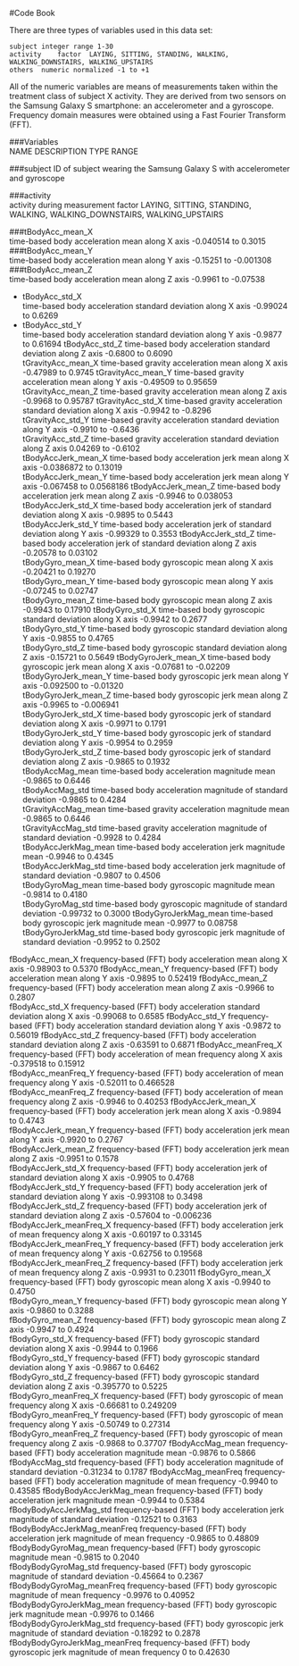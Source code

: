 #Code Book

There are three types of variables used in this data set: 

	subject	integer	range 1-30
	activity	factor	LAYING, SITTING, STANDING, WALKING, WALKING_DOWNSTAIRS, WALKING_UPSTAIRS
	others	numeric	normalized -1 to +1

All  of the numeric variables are means of measurements taken within the treatment class of subject X activity. They are derived from two sensors on the Samsung Galaxy S smartphone: an accelerometer and a gyroscope. Frequency domain measures were obtained using a Fast Fourier Transform (FFT).


###Variables			
NAME					DESCRIPTION					TYPE	RANGE

###subject
ID of subject wearing the Samsung Galaxy S with accelerometer and gyroscope

###activity				
activity during measurement					factor	LAYING, SITTING, STANDING, 												WALKING, 														WALKING_DOWNSTAIRS, 													WALKING_UPSTAIRS

###tBodyAcc_mean_X			
time-based body acceleration  mean along X axis				-0.040514 to 0.3015
###tBodyAcc_mean_Y			
time-based body acceleration  mean along Y axis				-0.15251 to -0.001308	
###tBodyAcc_mean_Z			
time-based body acceleration  mean along Z axis				-0.9961 to -0.07538	
* tBodyAcc_std_X			
time-based body acceleration standard deviation along X axis			-0.99024 to  0.6269	
* tBodyAcc_std_Y			
time-based body acceleration standard deviation along Y axis			-0.9877 to  0.61694	
tBodyAcc_std_Z			time-based body acceleration standard deviation along Z axis			-0.6800 to  0.6090	
tGravityAcc_mean_X			time-based  gravity acceleration  mean along X axis				-0.47989 to  0.9745	
tGravityAcc_mean_Y			time-based  gravity acceleration  mean along Y axis				-0.49509 to  0.95659	
tGravityAcc_mean_Z			time-based  gravity acceleration  mean along Z axis				-0.9968 to  0.95787	
tGravityAcc_std_X			time-based  gravity acceleration standard deviation along X axis			-0.9942 to -0.8296	
tGravityAcc_std_Y			time-based  gravity acceleration standard deviation along Y axis			-0.9910 to -0.6436	
tGravityAcc_std_Z			time-based  gravity acceleration standard deviation along Z axis			0.04269 to -0.6102	
tBodyAccJerk_mean_X		time-based body acceleration jerk  mean along X axis			-0.0386872 to 0.13019	
tBodyAccJerk_mean_Y		time-based body acceleration jerk  mean along Y axis			-0.067458 to  0.0568186	
tBodyAccJerk_mean_Z		time-based body acceleration jerk  mean along Z axis			-0.9946 to  0.038053	
tBodyAccJerk_std_X			time-based body acceleration jerk of standard deviation along X axis		-0.9895 to  0.5443	
tBodyAccJerk_std_Y			time-based body acceleration jerk of standard deviation along Y axis		-0.99329 to  0.3553	
tBodyAccJerk_std_Z			time-based body acceleration jerk of standard deviation along Z axis		-0.20578 to  0.03102	
tBodyGyro_mean_X			time-based body gyroscopic  mean along X axis				-0.20421 to  0.19270	
tBodyGyro_mean_Y			time-based body gyroscopic  mean along Y axis				-0.07245 to  0.02747	
tBodyGyro_mean_Z			time-based body gyroscopic  mean along Z axis				-0.9943 to  0.17910	
tBodyGyro_std_X			time-based body gyroscopic standard deviation along X axis			-0.9942 to  0.2677	
tBodyGyro_std_Y			time-based body gyroscopic standard deviation along Y axis			-0.9855 to  0.4765	
tBodyGyro_std_Z			time-based body gyroscopic standard deviation along Z axis			-0.15721 to  0.5649	
tBodyGyroJerk_mean_X		time-based body gyroscopic jerk  mean along X axis				-0.07681 to -0.02209	
tBodyGyroJerk_mean_Y		time-based body gyroscopic jerk  mean along Y axis				-0.092500 to -0.01320	
tBodyGyroJerk_mean_Z		time-based body gyroscopic jerk  mean along Z axis				-0.9965 to -0.006941	
tBodyGyroJerk_std_X		time-based body gyroscopic jerk of standard deviation along X axis		-0.9971 to  0.1791	
tBodyGyroJerk_std_Y		time-based body gyroscopic jerk of standard deviation along Y axis		-0.9954 to  0.2959	
tBodyGyroJerk_std_Z		time-based body gyroscopic jerk of standard deviation along Z axis		-0.9865 to  0.1932	
tBodyAccMag_mean			time-based body acceleration magnitude mean				-0.9865 to  0.6446	
tBodyAccMag_std			time-based body acceleration magnitude of standard deviation			-0.9865 to  0.4284	
tGravityAccMag_mean		time-based  gravity acceleration magnitude mean				-0.9865 to  0.6446	
tGravityAccMag_std			time-based  gravity acceleration magnitude of standard deviation		-0.9928 to  0.4284	
tBodyAccJerkMag_mean		time-based body acceleration jerk magnitude mean				-0.9946 to  0.4345	
tBodyAccJerkMag_std		time-based body acceleration jerk magnitude of standard deviation		-0.9807 to  0.4506	
tBodyGyroMag_mean		time-based body gyroscopic magnitude mean				-0.9814 to  0.4180	
tBodyGyroMag_std			time-based body gyroscopic magnitude of standard deviation			-0.99732 to  0.3000	
tBodyGyroJerkMag_mean		time-based body gyroscopic jerk magnitude mean				-0.9977 to  0.08758	
tBodyGyroJerkMag_std		time-based body gyroscopic jerk magnitude of standard deviation		-0.9952 to  0.2502	

fBodyAcc_mean_X			frequency-based (FFT) body acceleration  mean along X axis			-0.98903 to  0.5370	
fBodyAcc_mean_Y			frequency-based (FFT) body acceleration  mean along Y axis			-0.9895 to  0.52419	
fBodyAcc_mean_Z			frequency-based (FFT) body acceleration  mean along Z axis			-0.9966 to  0.2807	
fBodyAcc_std_X			frequency-based (FFT) body acceleration standard deviation along X axis		-0.99068 to  0.6585	
fBodyAcc_std_Y			frequency-based (FFT) body acceleration standard deviation along Y axis		-0.9872 to  0.56019	
fBodyAcc_std_Z			frequency-based (FFT) body acceleration standard deviation along Z axis		-0.63591 to  0.6871	
fBodyAcc_meanFreq_X		frequency-based (FFT) body acceleration  of mean frequency along X axis		-0.379518 to  0.15912	
fBodyAcc_meanFreq_Y		frequency-based (FFT) body acceleration  of mean frequency along Y axis		-0.52011 to  0.466528	
fBodyAcc_meanFreq_Z		frequency-based (FFT) body acceleration  of mean frequency along Z axis		-0.9946 to  0.40253	
fBodyAccJerk_mean_X		frequency-based (FFT) body acceleration jerk  mean along X axis		-0.9894 to  0.4743	
fBodyAccJerk_mean_Y		frequency-based (FFT) body acceleration jerk  mean along Y axis		-0.9920 to  0.2767	
fBodyAccJerk_mean_Z		frequency-based (FFT) body acceleration jerk  mean along Z axis		-0.9951 to  0.1578	
fBodyAccJerk_std_X			frequency-based (FFT) body acceleration jerk of standard deviation along X axis	-0.9905 to  0.4768	
fBodyAccJerk_std_Y			frequency-based (FFT) body acceleration jerk of standard deviation along Y axis	-0.993108 to  0.3498	
fBodyAccJerk_std_Z			frequency-based (FFT) body acceleration jerk of standard deviation along Z axis	-0.57604 to -0.006236	
fBodyAccJerk_meanFreq_X		frequency-based (FFT) body acceleration jerk  of mean frequency along X axis	-0.60197 to  0.33145	
fBodyAccJerk_meanFreq_Y		frequency-based (FFT) body acceleration jerk  of mean frequency along Y axis	-0.62756 to  0.19568	
fBodyAccJerk_meanFreq_Z		frequency-based (FFT) body acceleration jerk  of mean frequency along Z axis	-0.9931 to  0.23011	
fBodyGyro_mean_X			frequency-based (FFT) body gyroscopic  mean along X axis			-0.9940 to  0.4750	
fBodyGyro_mean_Y			frequency-based (FFT) body gyroscopic  mean along Y axis			-0.9860 to  0.3288	
fBodyGyro_mean_Z			frequency-based (FFT) body gyroscopic  mean along Z axis			-0.9947 to  0.4924	
fBodyGyro_std_X			frequency-based (FFT) body gyroscopic standard deviation along X axis		-0.9944 to  0.1966	
fBodyGyro_std_Y			frequency-based (FFT) body gyroscopic standard deviation along Y axis		-0.9867 to  0.6462	
fBodyGyro_std_Z			frequency-based (FFT) body gyroscopic standard deviation along Z axis		-0.395770 to  0.5225	
fBodyGyro_meanFreq_X		frequency-based (FFT) body gyroscopic  of mean frequency along X axis		-0.66681 to  0.249209	
fBodyGyro_meanFreq_Y		frequency-based (FFT) body gyroscopic  of mean frequency along Y axis		-0.50749 to  0.27314	
fBodyGyro_meanFreq_Z		frequency-based (FFT) body gyroscopic  of mean frequency along Z axis		-0.9868 to  0.37707	
fBodyAccMag_mean			frequency-based (FFT) body acceleration magnitude mean			-0.9876 to  0.5866	
fBodyAccMag_std			frequency-based (FFT) body acceleration magnitude of standard deviation		-0.31234 to  0.1787	
fBodyAccMag_meanFreq		frequency-based (FFT) body acceleration magnitude of mean frequency		-0.9940 to  0.43585	
fBodyBodyAccJerkMag_mean		frequency-based (FFT) body  acceleration jerk magnitude mean			-0.9944 to  0.5384	
fBodyBodyAccJerkMag_std		frequency-based (FFT) body  acceleration jerk magnitude of standard deviation	-0.12521 to  0.3163	
fBodyBodyAccJerkMag_meanFreq	frequency-based (FFT) body  acceleration jerk magnitude of mean frequency	-0.9865 to  0.48809	
fBodyBodyGyroMag_mean		frequency-based (FFT) body  gyroscopic magnitude mean			-0.9815 to  0.2040	
fBodyBodyGyroMag_std		frequency-based (FFT) body  gyroscopic magnitude of standard deviation		-0.45664 to  0.2367	
fBodyBodyGyroMag_meanFreq		frequency-based (FFT) body  gyroscopic magnitude of mean frequency		-0.9976 to  0.40952	
fBodyBodyGyroJerkMag_mean		frequency-based (FFT) body  gyroscopic jerk magnitude mean			-0.9976 to  0.1466	
fBodyBodyGyroJerkMag_std		frequency-based (FFT) body  gyroscopic jerk magnitude of standard deviation	-0.18292 to  0.2878	
fBodyBodyGyroJerkMag_meanFreq	frequency-based (FFT) body  gyroscopic jerk magnitude of mean frequency	           0 to  0.42630	
